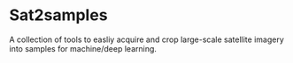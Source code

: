 # Sat2samples
A collection of tools to easliy acquire and crop large-scale satellite imagery into samples for machine/deep learning.
